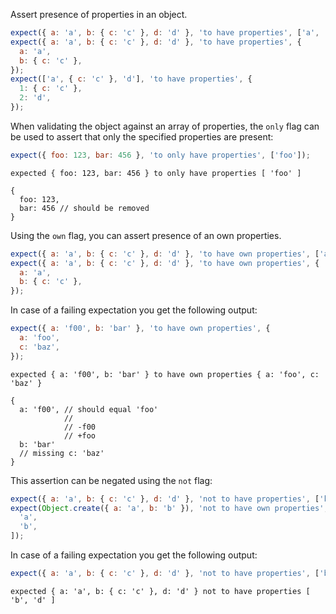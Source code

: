 Assert presence of properties in an object.

```js
expect({ a: 'a', b: { c: 'c' }, d: 'd' }, 'to have properties', ['a', 'b']);
expect({ a: 'a', b: { c: 'c' }, d: 'd' }, 'to have properties', {
  a: 'a',
  b: { c: 'c' },
});
expect(['a', { c: 'c' }, 'd'], 'to have properties', {
  1: { c: 'c' },
  2: 'd',
});
```

When validating the object against an array of properties, the `only` flag can
be used to assert that only the specified properties are present:

```js
expect({ foo: 123, bar: 456 }, 'to only have properties', ['foo']);
```

```output
expected { foo: 123, bar: 456 } to only have properties [ 'foo' ]

{
  foo: 123,
  bar: 456 // should be removed
}
```

Using the `own` flag, you can assert presence of an own properties.

```js
expect({ a: 'a', b: { c: 'c' }, d: 'd' }, 'to have own properties', ['a', 'b']);
expect({ a: 'a', b: { c: 'c' }, d: 'd' }, 'to have own properties', {
  a: 'a',
  b: { c: 'c' },
});
```

In case of a failing expectation you get the following output:

```js
expect({ a: 'f00', b: 'bar' }, 'to have own properties', {
  a: 'foo',
  c: 'baz',
});
```

```output
expected { a: 'f00', b: 'bar' } to have own properties { a: 'foo', c: 'baz' }

{
  a: 'f00', // should equal 'foo'
            //
            // -f00
            // +foo
  b: 'bar'
  // missing c: 'baz'
}
```

This assertion can be negated using the `not` flag:

```js
expect({ a: 'a', b: { c: 'c' }, d: 'd' }, 'not to have properties', ['k', 'l']);
expect(Object.create({ a: 'a', b: 'b' }), 'not to have own properties', [
  'a',
  'b',
]);
```

In case of a failing expectation you get the following output:

```js
expect({ a: 'a', b: { c: 'c' }, d: 'd' }, 'not to have properties', ['b', 'd']);
```

```output
expected { a: 'a', b: { c: 'c' }, d: 'd' } not to have properties [ 'b', 'd' ]
```
